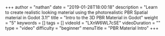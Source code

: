 +++
author = "nathan"
date = "2019-01-28T18:00:18"
description = "Learn to create realistic looking material using the photorealistic PBR Spatial material in Godot 3.1!"
title = "Intro to the 3D PBR Material in Godot"
weight = "5"
keywords = []
tags = []
videoId = "LXnW6WL7cSE"
videoDuration = ""
type = "video"
difficulty = "beginner"
menuTitle = "PBR Material Intro"
+++
